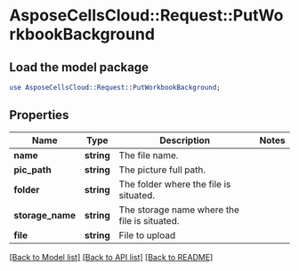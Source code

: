 # AsposeCellsCloud::Request::PutWorkbookBackground 

## Load the model package
```perl
use AsposeCellsCloud::Request::PutWorkbookBackground;
```

## Properties
Name | Type | Description | Notes
------------ | ------------- | ------------- | -------------
**name** | **string** | The file name. |
**pic_path** | **string** | The picture full path. |
**folder** | **string** | The folder where the file is situated. |
**storage_name** | **string** | The storage name where the file is situated. |
**file** | **string** | File to upload |  

[[Back to Model list]](../README.md#documentation-for-requests) [[Back to API list]](../README.md#documentation-for-api-endpoints) [[Back to README]](../README.md)

